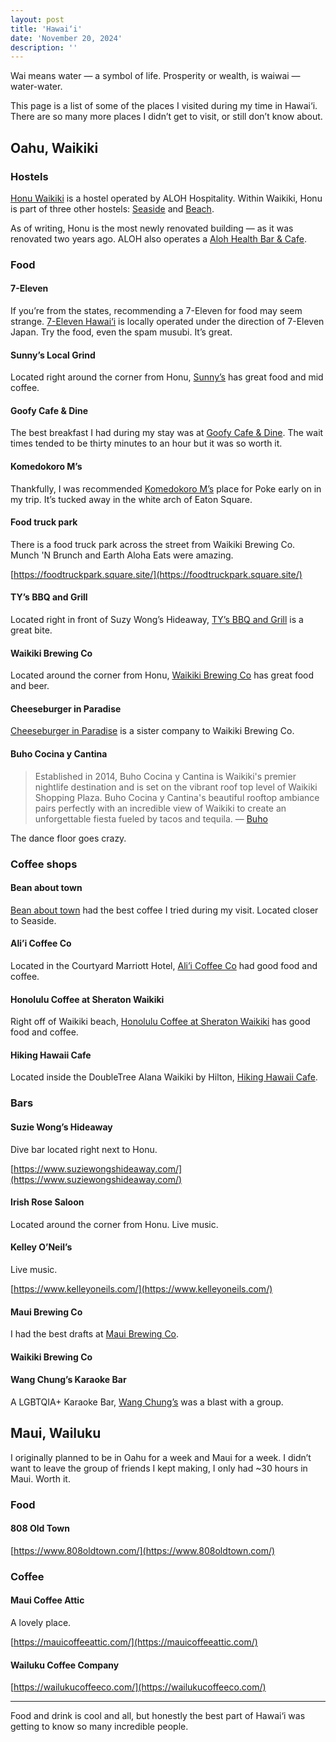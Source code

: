 ```yaml
---
layout: post
title: 'Hawai‘i'
date: 'November 20, 2024'
description: ''
---
```


Wai means water — a symbol of life. Prosperity or wealth, is waiwai — water-water.

This page is a list of some of the places I visited during my time in Hawai‘i. There are so many more places I didn’t get to visit, or still don’t know about.

## Oahu, Waikiki

### Hostels

[Honu Waikiki](https://www.honuwaikiki.com/) is a hostel operated by ALOH Hospitality. Within Waikiki, Honu is part of three other hostels: [Seaside](https://www.seasidehawaiianhostel.com/) and [Beach](https://thebeachwaikikihostel.com/).

As of writing, Honu is the most newly renovated building — as it was renovated two years ago. ALOH also operates a [Aloh Health Bar & Cafe](https://alohcafe.square.site/).

### Food

#### 7-Eleven

If you’re from the states, recommending a 7-Eleven for food may seem strange. [7-Eleven Hawai‘i](https://7elevenhawaii.com/) is locally operated under the direction of 7-Eleven Japan. Try the food, even the spam musubi. It’s great.

#### Sunny’s Local Grind

Located right around the corner from Honu, [Sunny’s](https://www.sunnyslocalgrind.com/) has great food and mid coffee.

#### Goofy Cafe & Dine

The best breakfast I had during my stay was at [Goofy Cafe & Dine](https://www.goofy-honolulu.com/). The wait times tended to be thirty minutes to an hour but it was so worth it.

#### Komedokoro M’s

Thankfully, I was recommended [Komedokoro M’s](http://www.eatonsquareshoppingcenter.com/mobile/komedokoroms.html) place for Poke early on in my trip. It’s tucked away in the white arch of Eaton Square.

#### Food truck park

There is a food truck park across the street from Waikiki Brewing Co. Munch 'N Brunch and Earth Aloha Eats were amazing.

[https://foodtruckpark.square.site/](https://foodtruckpark.square.site/)

#### TY’s BBQ and Grill

Located right in front of Suzy Wong’s Hideaway, [TY’s BBQ and Grill](https://qr.imenupro.com/1b75-8) is a great bite.

#### Waikiki Brewing Co

Located around the corner from Honu, [Waikiki Brewing Co](https://www.waikikibrewing.com/) has great food and beer.

#### Cheeseburger in Paradise

[Cheeseburger in Paradise](https://www.cheeseburgernation.com/) is a sister company to Waikiki Brewing Co.

#### Buho Cocina y Cantina

> Established in 2014, Buho Cocina y Cantina is Waikiki's premier nightlife destination and is set on the vibrant roof top level of Waikiki Shopping Plaza. Buho Cocina y Cantina's beautiful rooftop ambiance pairs perfectly with an incredible view of Waikiki to create an unforgettable fiesta fueled by tacos and tequila.
> — [Buho](https://buhocantina.com/)

The dance floor goes crazy.

### Coffee shops

#### Bean about town

[Bean about town](https://www.beanabouttown.com/) had the best coffee I tried during my visit. Located closer to Seaside.

#### Ali’i Coffee Co

Located in the Courtyard Marriott Hotel, [Ali’i Coffee Co](https://www.aliicoffee.com/pages/waikiki) had good food and coffee.

#### Honolulu Coffee at Sheraton Waikiki

Right off of Waikiki beach, [Honolulu Coffee at Sheraton Waikiki](https://www.honolulucoffee.com/pages/sheraton-waikiki) has good food and coffee.

#### Hiking Hawaii Cafe

Located inside the DoubleTree Alana Waikiki by Hilton, [Hiking Hawaii Cafe](https://hikinghicafe.com/).

### Bars

#### Suzie Wong’s Hideaway

Dive bar located right next to Honu.

[https://www.suziewongshideaway.com/](https://www.suziewongshideaway.com/)

#### Irish Rose Saloon

Located around the corner from Honu. Live music.

#### Kelley O’Neil’s

Live music.

[https://www.kelleyoneils.com/](https://www.kelleyoneils.com/)

#### Maui Brewing Co

I had the best drafts at [Maui Brewing Co](https://mauibrewingco.com/).

#### Waikiki Brewing Co

#### Wang Chung’s Karaoke Bar

A LGBTQIA+ Karaoke Bar, [Wang Chung’s](https://www.wangchungs.com/) was a blast with a group.

## Maui, Wailuku

I originally planned to be in Oahu for a week and Maui for a week. I didn’t want to leave the group of friends I kept making, I only had ~30 hours in Maui. Worth it.

### Food

#### 808 Old Town

[https://www.808oldtown.com/](https://www.808oldtown.com/)

### Coffee

#### Maui Coffee Attic

A lovely place.

[https://mauicoffeeattic.com/](https://mauicoffeeattic.com/)

#### Wailuku Coffee Company

[https://wailukucoffeeco.com/](https://wailukucoffeeco.com/)

---

Food and drink is cool and all, but honestly the best part of Hawai‘i was getting to know so many incredible people.
